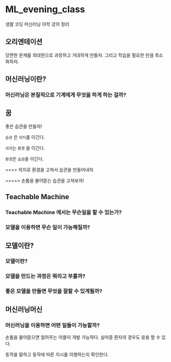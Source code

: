# ML_evening_class
생활 코딩 머신러닝 야학 강의 정리

## 오리엔테이션

당면한 문제를 최대한으로 과장하고 거대하게 만들자. 그리고 학습을 필요한 만큼 최소화하자. 

## 머신러닝이란?

### 머신러닝은 본질적으로 기계에게 무엇을 하게 하는 걸까?

## 꿈

좋은 습관을 만들자!

`습관` 은 `의지`를 이긴다.

`의지`는 `환경` 을 이긴다.

`환경`은 `습관`을 이긴다.

===> 의지로 환경을 고쳐서 습관을 만들어내자

====> 손톱을 물어뜯는 습관을 고쳐보자!

## Teachable Machine

### Teachable Machine 에서는 무슨일을 할 수 있는가?

### 모델을 이용하면 무슨 일이 가능해질까?

 ## 모델이란?

### 모델이란?

### 모델을 만드는 과정은 뭐라고 부를까?

### 좋은 모델을 만들면 무엇을 잘할 수 있게될까?

## 머신러닝머신
### 머신러닝을 이용하면 어떤 일들이 가능할까?
손톱을 물어뜯으면 알려주는 어플이 개발 가능하다.
실어증 환자의 경우도 응용 할 수 있다.

동작을 말하고 동작에 따른 지시를 이행하는지 확인한다. 

